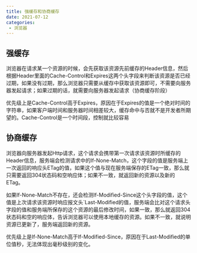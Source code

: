 ```yaml
---
title: 强缓存和协商缓存
date: 2021-07-12
categories: 
 - 浏览器
---
```


## 强缓存
浏览器在请求某一个资源的时候，会先获取该资源先前缓存的Header信息，然后根据Header里面的Cache-Control和Expires这两个头字段来判断该资源是否已经过期，如果没有过期，那么浏览器只需要从缓存中获取该资源即可，不需要向服务器发起请求；如果过期的话，就需要向服务器发起请求（协商缓存阶段）

优先级上是Cache-Control高于Expires，原因在于Expires的值是一个绝对时间的字符串，如果客户端时间和服务器时间相差较大，缓存命中与否就不是开发者所期望的。Cache-Control是一个时间段，控制就比较容易


## 协商缓存
浏览器向服务器发起Http请求，这个请求会携带第一次请求该资源时所缓存的Header信息，服务端会检测请求中的If-None-Match，这个字段的值是服务端上一次返回的响应头ETag的值，如果这个值与现在服务端保存的ETag一致，那么就只需要返回304状态码和空响应体；如果不一致，就返回新的资源以及新的ETag。

如果If-None-Match不存在，还会检测If-Modified-Since这个头字段的值，这个值是上次请求该资源时响应报文头`Last-Modified的值，服务端会比对这个请求头字段的值和服务端所保存的这个资源的最后修改时间，如果一致，那么就返回304状态码和空的响应体，告诉浏览器可以使用本地缓存的资源。如果不一致，就说明资源已更新了，服务端返回新的资源。

优先级上是If-None-Match高于If-Modified-Since，原因在于Last-Modified的单位值秒，无法体现出毫秒级别的变化。
